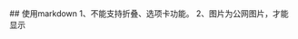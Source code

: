 <meta http-equiv="Content-Type" content="text/html; charset=utf-8">
## 使用markdown
1、不能支持折叠、选项卡功能。
2、图片为公网图片，才能显示

